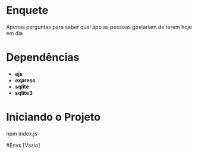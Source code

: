 # Enquete
Apenas perguntas para saber qual app as pessoas gostariam de terem hoje em dia

# Dependências
- **ejs**
- **express**
- **sqlite**
- **sqlite3**

# Iniciando o Projeto

npm index.js

#Envs
[Vazio]

